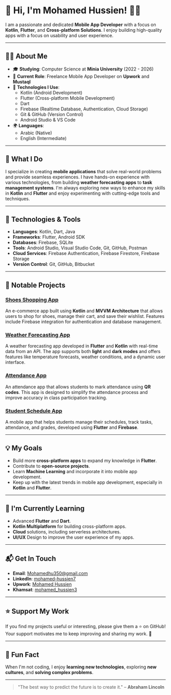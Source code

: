 
# 👋 Hi, I'm Mohamed Hussien! 👨‍💻

I am a passionate and dedicated **Mobile App Developer** with a focus on **Kotlin**, **Flutter**, and **Cross-platform Solutions**. I enjoy building high-quality apps with a focus on usability and user experience.

---

## 🧑‍💻 About Me

- 🎓 **Studying**: Computer Science at **Minia University** (2022 - 2026)
- 💼 **Current Role**: Freelance Mobile App Developer on **Upwork** and **Mustaql**
- 🔧 **Technologies I Use**:  
  - Kotlin (Android Development)
  - Flutter (Cross-platform Mobile Development)
  - Dart
  - Firebase (Realtime Database, Authentication, Cloud Storage)
  - Git & GitHub (Version Control)
  - Android Studio & VS Code
- 🌍 **Languages**:  
  - Arabic (Native)
  - English (Intermediate)

---

## 🚀 What I Do

I specialize in creating **mobile applications** that solve real-world problems and provide seamless experiences. I have hands-on experience with various technologies, from building **weather forecasting apps** to **task management systems**. I'm always exploring new ways to enhance my skills in **Kotlin** and **Flutter** and enjoy experimenting with cutting-edge tools and techniques.

---

## 🔧 Technologies & Tools

- **Languages**: Kotlin, Dart, Java
- **Frameworks**: Flutter, Android SDK
- **Databases**: Firebase, SQLite
- **Tools**: Android Studio, Visual Studio Code, Git, GitHub, Postman
- **Cloud Services**: Firebase Authentication, Firebase Firestore, Firebase Storage
- **Version Control**: Git, GitHub, Bitbucket

---

## 📂 Notable Projects

### **[Shoes Shopping App](https://github.com/yourusername/shoes_shopping_app)**

An e-commerce app built using **Kotlin** and **MVVM Architecture** that allows users to shop for shoes, manage their cart, and save their wishlist. Features include Firebase integration for authentication and database management.

### **[Weather Forecasting App](https://github.com/yourusername/weather_forecasting_app)**

A weather forecasting app developed in **Flutter** and **Kotlin** with real-time data from an API. The app supports both **light** and **dark modes** and offers features like temperature forecasts, weather conditions, and a dynamic user interface.

### **[Attendance App](https://github.com/yourusername/attendance_app)**

An attendance app that allows students to mark attendance using **QR codes**. This app is designed to simplify the attendance process and improve accuracy in class participation tracking.

### **[Student Schedule App](https://github.com/yourusername/student_schedule_app)**

A mobile app that helps students manage their schedules, track tasks, attendance, and grades, developed using **Flutter** and **Firebase**.

---

## 💡 My Goals

- Build more **cross-platform apps** to expand my knowledge in **Flutter**.
- Contribute to **open-source projects**.
- Learn **Machine Learning** and incorporate it into mobile app development.
- Keep up with the latest trends in mobile app development, especially in **Kotlin** and **Flutter**.

---

## 🌱 I'm Currently Learning

- Advanced **Flutter** and **Dart**.
- **Kotlin Multiplatform** for building cross-platform apps.
- **Cloud** solutions, including serverless architectures.
- **UI/UX** Design to improve the user experience of my apps.

---

## 📬 Get In Touch

- **Email**: [Mohamedhu350@gmail.com](mailto:Mohamedhu350@gmail.com)
- **LinkedIn**: [mohamed-hussien7](https://www.linkedin.com/in/mohamed-hussien7/)
- **Upwork**: [Mohamed Hussien](https://www.upwork.com/freelancers/~014c4baa6b7603cf8a?mp_source=share)
- **Khamsat**: [mohamed_hussien3](https://khamsat.com/user/mohamed_hussien3)

---

## ⭐ Support My Work

If you find my projects useful or interesting, please give them a ⭐ on GitHub! Your support motivates me to keep improving and sharing my work. 🚀

---

## 🎉 Fun Fact

When I'm not coding, I enjoy **learning new technologies**, exploring **new cultures**, and **solving complex problems**.

---

> "The best way to predict the future is to create it." – **Abraham Lincoln**

